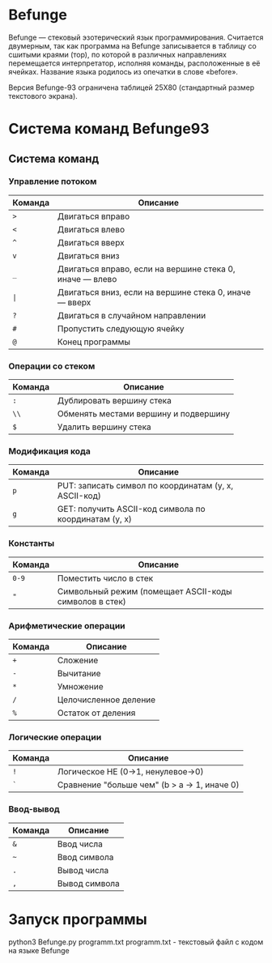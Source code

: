 # Befunge
Befunge — стековый эзотерический язык программирования. Считается двумерным, так как программа на Befunge записывается в таблицу со сшитыми краями (тор), по которой в различных направлениях перемещается интерпретатор, исполняя команды, расположенные в её ячейках. Название языка родилось из опечатки в слове «before».

Версия Befunge-93 ограничена таблицей 25X80 (стандартный размер текстового экрана).

# Система команд Befunge93
## Система команд

### Управление потоком
| Команда | Описание |
|---------|----------|
| `>`     | Двигаться вправо |
| `<`     | Двигаться влево |
| `^`     | Двигаться вверх |
| `v`     | Двигаться вниз |
| `_`     | Двигаться вправо, если на вершине стека 0, иначе — влево |
| `\|`     | Двигаться вниз, если на вершине стека 0, иначе — вверх |
| `?`     | Двигаться в случайном направлении |
| `#`     | Пропустить следующую ячейку |
| `@`     | Конец программы |

### Операции со стеком
| Команда | Описание |
|---------|----------|
| `:`     | Дублировать вершину стека |
| `\\`    | Обменять местами вершину и подвершину |
| `$`     | Удалить вершину стека |

### Модификация кода
| Команда | Описание |
|---------|----------|
| `p`     | PUT: записать символ по координатам (y, x, ASCII-код) |
| `g`     | GET: получить ASCII-код символа по координатам (y, x) |

### Константы
| Команда | Описание |
|---------|----------|
| `0-9`   | Поместить число в стек |
| `"`     | Символьный режим (помещает ASCII-коды символов в стек) |

### Арифметические операции
| Команда | Описание |
|---------|----------|
| `+`     | Сложение |
| `-`     | Вычитание |
| `*`     | Умножение |
| `/`     | Целочисленное деление |
| `%`     | Остаток от деления |

### Логические операции
| Команда | Описание |
|---------|----------|
| `!`     | Логическое НЕ (0→1, ненулевое→0) |
| `` ` `` | Сравнение "больше чем" (b > a → 1, иначе 0) |

### Ввод-вывод
| Команда | Описание |
|---------|----------|
| `&`     | Ввод числа |
| `~`     | Ввод символа |
| `.`     | Вывод числа |
| `,`     | Вывод символа |
# Запуск программы
python3 Befunge.py programm.txt
programm.txt - текстовый файл с кодом на языке Befunge

